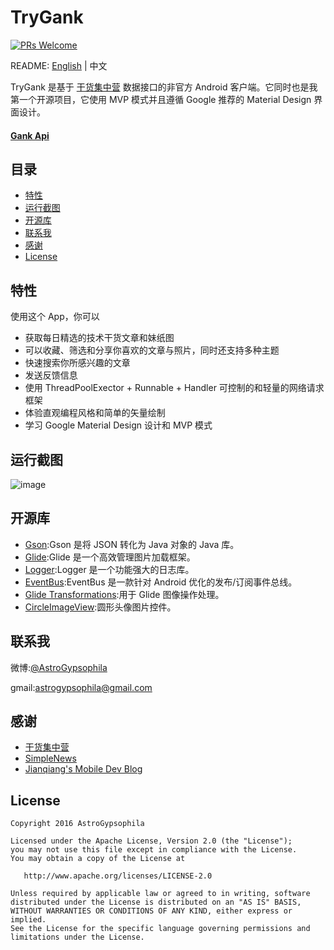 # TryGank


[![PRs Welcome](https://img.shields.io/badge/PRs-welcome-brightgreen.svg)](https://github.com/AstroGypsophila/TryGank/pulls)

README: [English](https://github.com/AstroGypsophila/TryGank/README.md) | 中文

TryGank 是基于 [干货集中营][gank] 数据接口的非官方 Android 客户端。它同时也是我第一个开源项目，它使用 MVP 模式并且遵循 Google 推荐的 Material Design 界面设计。

#### [Gank Api](http://gank.io/api)

## 目录
- [特性](#特性)
- [运行截图](#运行截图)
- [开源库](#开源库)
- [联系我](#联系我)
- [感谢](#感谢)
- [License](#license)

## 特性

使用这个 App，你可以

- 获取每日精选的技术干货文章和妹纸图
- 可以收藏、筛选和分享你喜欢的文章与照片，同时还支持多种主题
- 快速搜索你所感兴趣的文章
- 发送反馈信息
- 使用 ThreadPoolExector + Runnable + Handler 可控制的和轻量的网络请求框架
- 体验直观编程风格和简单的矢量绘制
- 学习 Google Material Design 设计和 MVP 模式 

## 运行截图

![image](https://github.com/AstroGypsophila/TryGank/screenshots/run.gif)

## 开源库

- [Gson](https://github.com/google/gson):Gson 是将 JSON 转化为 Java 对象的 Java 库。
- [Glide](https://github.com/bumptech/glide):Glide 是一个高效管理图片加载框架。
- [Logger](https://github.com/orhanobut/logger):Logger 是一个功能强大的日志库。
- [EventBus](https://github.com/greenrobot/EventBus):EventBus 是一款针对 Android 优化的发布/订阅事件总线。
- [Glide Transformations](https://github.com/wasabeef/glide-transformations):用于 Glide 图像操作处理。
- [CircleImageView](https://github.com/hdodenhof/CircleImageView):圆形头像图片控件。


## 联系我

微博:[@AstroGypsophila](http://weibo.com/526345007) 

gmail:[astrogypsophila@gmail.com](mailto:astrogypsophila@gmail.com)


## 感谢

- [干货集中营][gank]
- [SimpleNews](https://github.com/liuling07/SimpleNews)
- [Jianqiang's Mobile Dev Blog](http://www.cnblogs.com/Jax/)

## License

    Copyright 2016 AstroGypsophila

    Licensed under the Apache License, Version 2.0 (the "License");
    you may not use this file except in compliance with the License.
    You may obtain a copy of the License at

       http://www.apache.org/licenses/LICENSE-2.0

    Unless required by applicable law or agreed to in writing, software
    distributed under the License is distributed on an "AS IS" BASIS,
    WITHOUT WARRANTIES OR CONDITIONS OF ANY KIND, either express or implied.
    See the License for the specific language governing permissions and
    limitations under the License.



[gank]: http://gank.io/

